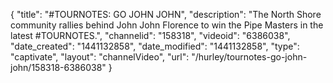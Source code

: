 {
    "title": "#TOURNOTES: GO JOHN JOHN",
    "description": "The North Shore community rallies behind John John Florence to win the Pipe Masters in the latest #TOURNOTES.",
    "channelid": "158318",
    "videoid": "6386038",
    "date_created": "1441132858",
    "date_modified": "1441132858",
    "type": "captivate",
    "layout": "channelVideo",
    "url": "\/hurley\/tournotes-go-john-john\/158318-6386038"
}
